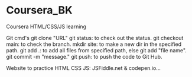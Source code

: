 # Coursera_BK
Coursera HTML/CSS/JS learning

Git cmd's
git clone "URL"
git status: to check out the status.
git checkout main: to check the branch.
mkdir site: to make a new dir in the specified path.
git add .: to add all files from specified path, else 
    git add "file name".
git commit -m "message."
git push: to push the code to Git Hub. 

Website to practice HTML CSS JS:
JSFiddle.net & codepen.io...
